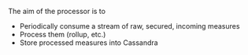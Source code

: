 The aim of the processor is to

- Periodically consume a stream of raw, secured, incoming measures
- Process them (rollup, etc.)
- Store processed measures into Cassandra

